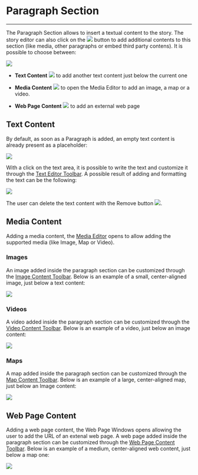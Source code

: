 # Paragraph Section
**********************

The Paragraph Section allows to insert a textual content to the story. The story editor can also click on the <img src="../img/button/++++.jpg" class="ms-docbutton"/> button to add additional contents to this section (like media, other paragraphs or embed third party contens). It is possible to choose between:

<img src="../img/paragraph-section/add-paragraph.jpg" class="ms-docimage"/>

* **Text Content** <img src="../img/button/add-text-content.jpg" class="ms-docbutton"/> to add another text content just below the current one

* **Media Content** <img src="../img/button/add-media-content.jpg" class="ms-docbutton"/> to open the Media Editor to add an image, a map or a video.

* **Web Page Content** <img src="../img/button/web_page_button.jpg" class="ms-docbutton"/> to add an external web page 

## Text Content

By default, as soon as a Paragraph is added, an empty text content is already present as a placeholder:

<img src="../img/paragraph-section/paragraph-section.jpg" class="ms-docimage"/>

With a click on the text area, it is possible to write the text and customize it through the [Text Editor Toolbar](text-editor-toolbar.md).  A possible result of adding and formatting the text can be the following: 

<img src="../img/paragraph-section/p-text-content.jpg" class="ms-docimage"/>

The user can delete the text content with the Remove button  <img src="../img/button/remove2.jpg" class="ms-docbutton"/>.

## Media Content

Adding a media content, the [Media Editor](media-editor-window.md) opens to allow adding the supported media (like Image, Map or Video). 

### Images

An image added inside the paragraph section can be customized through the [Image Content Toolbar](content-image-toolbar.md). Below is an example of a small, center-aligned image, just below a text content:

<img src="../img/paragraph-section/text-image.jpg" class="ms-docimage"/>

### Videos

A video added inside the paragraph section can be customized through the [Video Content Toolbar](content-video-toolbar.md). Below is an example of a video, just below an image content:

<img src="../img/paragraph-section/image-video.gif" class="ms-docimage"/>

### Maps

A map added inside the paragraph section can be customized through the [Map Content Toolbar](content-map-toolbar.md). Below is an example of a large, center-aligned map, just below an Image content:

<img src="../img/paragraph-section/image-map.jpg" class="ms-docimage"/>

## Web Page Content 

Adding a web page content, the Web Page Windows opens allowing the user to add the URL of an extenal web page. A web page added inside the paragraph section can be customized through the [Web Page Content Toolbar](content-web-toolbar.md). Below is an example of a medium, center-aligned web content, just below a map one:

<img src="../img/paragraph-section/map-web.jpg" class="ms-docimage"/>